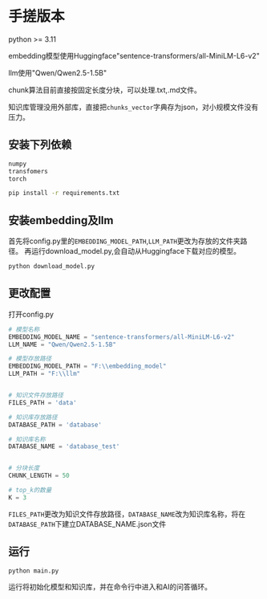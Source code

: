 # 手搓版本
python >= 3.11

embedding模型使用Huggingface"sentence-transformers/all-MiniLM-L6-v2"

llm使用"Qwen/Qwen2.5-1.5B"

chunk算法目前直接按固定长度分块，可以处理.txt,.md文件。

知识库管理没用外部库，直接把`chunks_vector`字典存为json，对小规模文件没有压力。


## 安装下列依赖
```python
numpy
transfomers
torch
```
```bash
pip install -r requirements.txt
```

## 安装embedding及llm
首先将config.py里的`EMBEDDING_MODEL_PATH`,`LLM_PATH`更改为存放的文件夹路径。
再运行download_model.py,会自动从Huggingface下载对应的模型。
```bash
python download_model.py
```

## 更改配置
打开config.py
```python
# 模型名称
EMBEDDING_MODEL_NAME = "sentence-transformers/all-MiniLM-L6-v2"
LLM_NAME = "Qwen/Qwen2.5-1.5B"

# 模型存放路径
EMBEDDING_MODEL_PATH = "F:\\embedding_model"
LLM_PATH = "F:\\llm"


# 知识文件存放路径
FILES_PATH = 'data'

# 知识库存放路径
DATABASE_PATH = 'database'

# 知识库名称
DATABASE_NAME = 'database_test'


# 分块长度
CHUNK_LENGTH = 50 

# top_k的数量
K = 3
```
`FILES_PATH`更改为知识文件存放路径，`DATABASE_NAME`改为知识库名称，将在`DATABASE_PATH`下建立DATABASE_NAME.json文件
## 运行

```bash
python main.py
```

运行将初始化模型和知识库，并在命令行中进入和AI的问答循环。